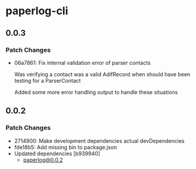 # paperlog-cli

## 0.0.3

### Patch Changes

- 06a7861: Fix internal validation error of parser contacts

  Was verifying a contact was a valid AdifRecord when should have been
  testing for a ParserContact

  Added some more error handling output to handle these situations

## 0.0.2

### Patch Changes

- 2714900: Make development dependencies actual devDependencies
- fde18b5: Add missing bin to package.json
- Updated dependencies [b939940]
  - paperlog@0.0.2
